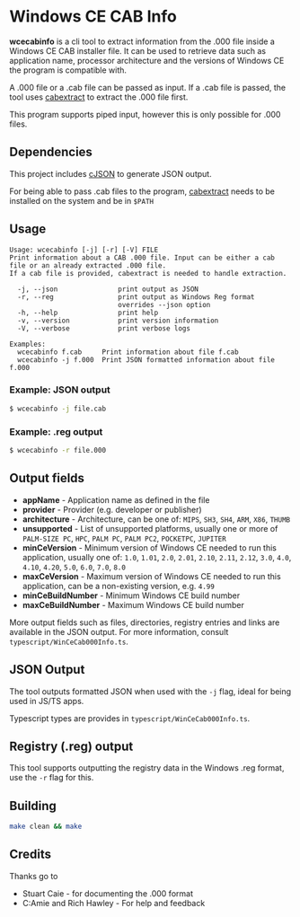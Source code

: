 # Windows CE CAB Info
**wcecabinfo** is a cli tool to extract information from the .000 file inside a Windows CE CAB installer file. 
It can be used to retrieve data such as application name, processor architecture and the versions of Windows CE the program is compatible with.

A .000 file or a .cab file can be passed as input. If a .cab file is passed, the tool uses [cabextract](https://www.cabextract.org.uk/) to extract the .000 file first.

This program supports piped input, however this is only possible for .000 files.

## Dependencies

This project includes [cJSON](https://github.com/DaveGamble/cJSON) to generate JSON output.

For being able to pass .cab files to the program, [cabextract](https://www.cabextract.org.uk/) needs to be installed on the system and be in `$PATH`

## Usage

```
Usage: wcecabinfo [-j] [-r] [-V] FILE
Print information about a CAB .000 file. Input can be either a cab file or an already extracted .000 file.
If a cab file is provided, cabextract is needed to handle extraction.

  -j, --json               print output as JSON
  -r, --reg                print output as Windows Reg format
                           overrides --json option
  -h, --help               print help
  -v, --version            print version information
  -V, --verbose            print verbose logs

Examples:
  wcecabinfo f.cab     Print information about file f.cab
  wcecabinfo -j f.000  Print JSON formatted information about file f.000
```
### Example: JSON output

```bash
$ wcecabinfo -j file.cab
```

### Example: .reg output

```bash
$ wcecabinfo -r file.000
```

## Output fields

 - **appName** - Application name as defined in the file
 - **provider** - Provider (e.g. developer or publisher)
 - **architecture** - Architecture, can be one of: `MIPS`, `SH3`, `SH4`, `ARM`, `X86`, `THUMB`
 - **unsupported** - List of unsupported platforms, usually one or more of  `PALM-SIZE PC`, `HPC`, `PALM PC`, `PALM PC2`, `POCKETPC`, `JUPITER`
 - **minCeVersion** - Minimum version of Windows CE needed to run this application, usually one of: `1.0`, `1.01`, `2.0`, `2.01`, `2.10`, `2.11`, `2.12`, `3.0`, `4.0`, `4.10`, `4.20`, `5.0`, `6.0`, `7.0`, `8.0`
 - **maxCeVersion** - Maximum version of Windows CE needed to run this application, can be a non-existing version, e.g. `4.99`
 - **minCeBuildNumber** - Minimum Windows CE build number
 - **maxCeBuildNumber** - Maximum Windows CE build number

 More output fields such as files, directories, registry entries and links are available in the JSON output. For more information, consult `typescript/WinCeCab000Info.ts`.

## JSON Output

The tool outputs formatted JSON when used with the `-j` flag, ideal for being used in JS/TS apps.

Typescript types are provides in `typescript/WinCeCab000Info.ts`.

## Registry (.reg) output

This tool supports outputting the registry data in the Windows .reg format, use the `-r` flag for this.

## Building

```bash
make clean && make
```

## Credits

Thanks go to
 - Stuart Caie - for documenting the .000 format
 - C:Amie and Rich Hawley - For help and feedback